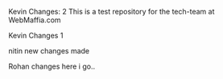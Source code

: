 Kevin Changes: 2
This is a test repository for the tech-team at WebMaffia.com

Kevin Changes 1

nitin new changes made 

Rohan changes here i go..